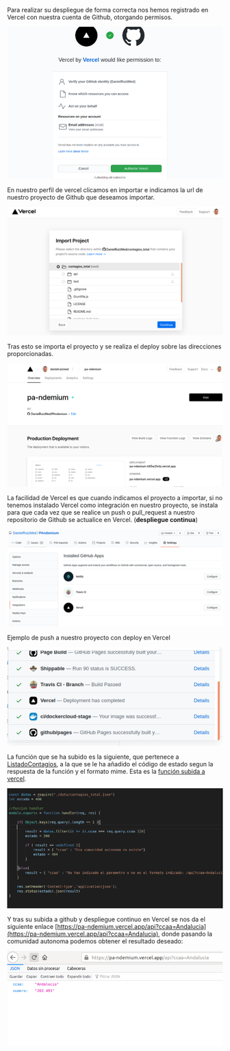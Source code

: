 
 
Para realizar su despliegue de forma correcta nos hemos registrado en Vercel con nuestra cuenta de Github, otorgando permisos.
 
![registro y permisos](img/hito5/1_1.png)
 
En nuestro perfil de vercel clicamos en importar e indicamos la url de nuestro proyecto de Github que deseamos importar.
 
![importar proyecto](img/hito5/1_2.png)
 
Tras esto se importa el proyecto y se realiza el deploy sobre las direcciones proporcionadas.
 
![importar proyecto](img/hito5/1_3.png)
 
La facilidad de Vercel es que cuando indicamos el proyecto a importar, si no tenemos instalado Vercel como integración en nuestro proyecto, se instala para que cada vez que se realice un push o pull_request a nuestro repositorio de Github se actualice en Vercel. (**despliegue continua**)
 
![integración proyecto](img/hito5/1_4.png)
 
Ejemplo de push a nuestro proyecto con deploy en Vercel
 
![deploy vercel](img/hito5/1_5.png)
 
La función que se ha subido es la siguiente, que pertenece a [ListadoContagios](../src/class/ListadoContagios.js), a la que se le ha añadido el código de estado segun la respuesta de la función y el formato mime. Esta es la [función subida a vercel](../api/index.js).

![funcion](img/hito5/1_7.png)
 
Y tras su subida a github y despliegue continuo en Vercel se nos da el siguiente enlace [https://pa-ndemium.vercel.app/api?ccaa=Andalucia](https://pa-ndemium.vercel.app/api?ccaa=Andalucia), donde pasando la comunidad autonoma podemos obtener el resultado deseado:
 
![web con ccaa](img/hito5/1_6.png)